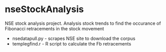 # nseStockAnalysis

NSE stock analysis project. Analysis stock trends to find the occurance of Fibonacci retracements in the stock movement
- nsedatapull.py - scrapes NSE site to download the corpus
- templegfind.r - R script to calculate the Fb retracements
